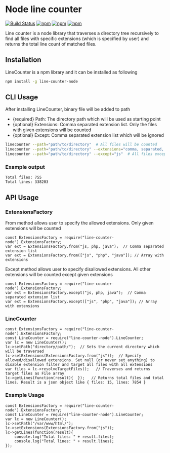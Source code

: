 # Node line counter
[![Build Status](https://travis-ci.org/social13/line-counter-node.svg?branch=master)](https://travis-ci.org/social13/line-counter-node)
[![npm](https://img.shields.io/npm/v/line-counter-node.svg)]()
[![npm](https://img.shields.io/npm/l/line-counter-node.svg)]()
[![npm](https://img.shields.io/npm/dt/line-counter-node.svg)]()

Line counter is a node library that traverses a directory tree recursively to find all files with specific extensions (which is specified by user) and returns the total line count of matched files.

## Installation
LineCounter is a npm library and it can be installed as following
```bash
npm install -g line-counter-node
```

## CLI Usage
After installing LineCounter, binary file will be added to path
- {required} Path: The directory path which will be used as starting point
- {optional} Extensions: Comma separated extension list. Only the files with given extensions will be counted
- {optional} Except: Comma separated extension list which will be ignored
```bash
linecounter --path="path/to/directory"  # All files will be counted
linecounter --path="path/to/directory" --extensions="comma, separated, extensions"
linecounter --path="path/to/directory" --except="js"  # All files except the files with js extension will be counted
```
### Example output
```
Total files: 755
Total lines: 338203
```

## API Usage
### ExtensionsFactory
From method allows user to specify the allowed extensions. Only given extensions will be counted
```node
const ExtensionsFactory = require("line-counter-node").ExtensionsFactory;
var ext = ExtensionsFactory.from("js, php, java");  // Comma separated extension list
var ext = ExtensionsFactory.from(["js", "php", "java"]); // Array with extensions
```
Except method allows user to specify disallowed extensions. All other extensions will be counted except given extensions
```node
const ExtensionsFactory = require("line-counter-node").ExtensionsFactory;
var ext = ExtensionsFactory.except("js, php, java");  // Comma separated extension list
var ext = ExtensionsFactory.except(["js", "php", "java"]); // Array with extensions
```

### LineCounter
```node
const ExtensionsFactory = require("line-counter-node").ExtensionsFactory;
const LineCounter = require("line-counter-node").LineCounter;
var lc = new LineCounter();
lc->setPath("directory/path/");  // Sets the current directory which will be traversed
lc->setExtensions(ExtensionsFactory.from("js"));  // Specify allowed/disallowed extensions. Set null (or never set anything) to disable extension filter and target all files with all extensions
var files = lc->resolveTargetFiles();   // Traverses and returns target files as File array
lc->getLines(function(result){  });   // Returns total files and total lines. Result is a json object like { files: 15, lines: 7854 }
```

### Example Usage
```node
const ExtensionsFactory = require("line-counter-node").ExtensionsFactory;
const LineCounter = require("line-counter-node").LineCounter;
var lc = new LineCounter();
lc->setPath("/var/www/html/");
lc->setExtensions(ExtensionsFactory.from("js"));
lc->getLines(function(result){
    console.log("Total files: " + result.files);
    console.log("Total lines: " + result.lines);
});
```